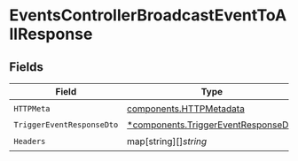 # EventsControllerBroadcastEventToAllResponse


## Fields

| Field                                                                                     | Type                                                                                      | Required                                                                                  | Description                                                                               |
| ----------------------------------------------------------------------------------------- | ----------------------------------------------------------------------------------------- | ----------------------------------------------------------------------------------------- | ----------------------------------------------------------------------------------------- |
| `HTTPMeta`                                                                                | [components.HTTPMetadata](../../models/components/httpmetadata.md)                        | :heavy_check_mark:                                                                        | N/A                                                                                       |
| `TriggerEventResponseDto`                                                                 | [*components.TriggerEventResponseDto](../../models/components/triggereventresponsedto.md) | :heavy_minus_sign:                                                                        | OK                                                                                        |
| `Headers`                                                                                 | map[string][]*string*                                                                     | :heavy_check_mark:                                                                        | N/A                                                                                       |
